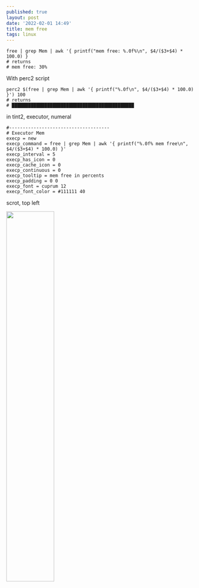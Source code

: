```yaml
---
published: true
layout: post
date: '2022-02-01 14:49'
title: mem free
tags: linux 
---
```

    free | grep Mem | awk '{ printf("mem free: %.0f%\n", $4/($3+$4) * 100.0) }
    # returns
    # mem free: 30%
    
With perc2 script

    perc2 $(free | grep Mem | awk '{ printf("%.0f\n", $4/($3+$4) * 100.0) }') 100
    # returns
    # █████████████████████████████████████████████

in tint2, executor, numeral

    #-------------------------------------
    # Executor Mem
    execp = new
    execp_command = free | grep Mem | awk '{ printf("%.0f% mem free\n", $4/($3+$4) * 100.0) }'
    execp_interval = 5
    execp_has_icon = 0
    execp_cache_icon = 0
    execp_continuous = 0
    execp_tooltip = mem free in percents
    execp_padding = 0 0
    execp_font = cuprum 12
    execp_font_color = #111111 40
    
scrot, top left

<a href="https://i.imgur.com/cP1Ot0c.png#GeCtsl5vjgoGkZp" rel="noreferrer"><img src="https://i.imgur.com/cP1Ot0cl.png" style="width: 50%;"></a>
